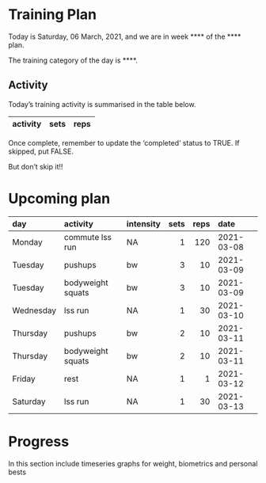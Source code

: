 Training Plan
================

Today is Saturday, 06 March, 2021, and we are in week \*\*\*\* of the
\*\*\*\* plan.

The training category of the day is \*\*\*\*.

## Activity

Today’s training activity is summarised in the table below.

| activity | sets | reps |
| :------- | ---: | ---: |

Once complete, remember to update the ‘completed’ status to TRUE. If
skipped, put FALSE.

But don’t skip it\!\!

# Upcoming plan

| day       | activity          | intensity | sets | reps | date       |
| :-------- | :---------------- | :-------- | ---: | ---: | :--------- |
| Monday    | commute lss run   | NA        |    1 |  120 | 2021-03-08 |
| Tuesday   | pushups           | bw        |    3 |   10 | 2021-03-09 |
| Tuesday   | bodyweight squats | bw        |    3 |   10 | 2021-03-09 |
| Wednesday | lss run           | NA        |    1 |   30 | 2021-03-10 |
| Thursday  | pushups           | bw        |    2 |   10 | 2021-03-11 |
| Thursday  | bodyweight squats | bw        |    2 |   10 | 2021-03-11 |
| Friday    | rest              | NA        |    1 |    1 | 2021-03-12 |
| Saturday  | lss run           | NA        |    1 |   30 | 2021-03-13 |

# Progress

In this section include timeseries graphs for weight, biometrics and
personal bests
